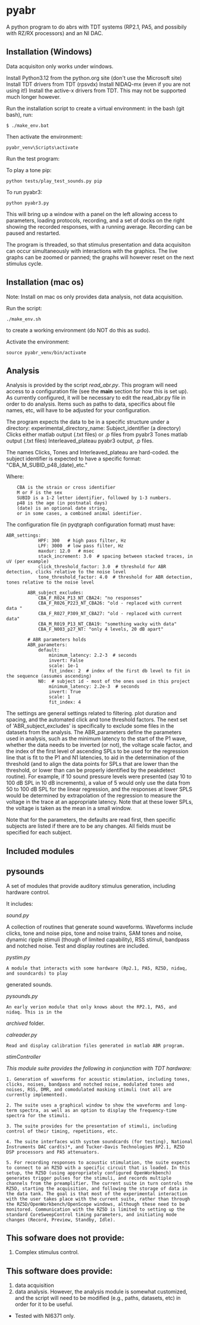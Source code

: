 pyabr
=====

A python program to do abrs with TDT systems (RP2.1, PA5, and possibily with
RZ/RX processors) and an NI DAC.

Installation (Windows)
----------------------

Data acquisiton only works under windows.

Install Python3.12 from the python.org site (don't use the Microsoft site)
Install TDT drivers from TDT (rpsvdx)
Install NIDAQ-mx (even if you are not using it!)
Install the active-x drivers from TDT. This may not be supported much longer however.

Run the installation script to create a virtual environment:
in the bash (git bash), run:

`
$ ./make_env.bat
`

Then activate the environment:

`
pyabr_venv\Scripts\activate
`

Run the test program:

To play a tone pip:

`
python tests/play_test_sounds.py pip
`

To run pyabr3:

`python pyabr3.py`

This will bring up a window with a panel on the left allowing access to parameters, loading protocols, recording, 
and a set of docks on the right showing the recorded responses, with a running average. 
Recording can be paused and restarted. 

The program is threaded, so that stimulus presentation and data acquisiton can occur simultaneously
with interactions with the graphics. The live graphs can be zoomed or panned; the graphs will however reset
on the next stimulus cycle. 

Installation (mac os)
---------------------
Note: Install on mac os only provides data analysis, not data acquisition.

Run the script:

```
./make_env.sh
```
 to create a working environment (do NOT do this as sudo).

Activate the environment:

```
source pyabr_venv/bin/activate
```

Analysis
--------
Analysis is provided by the script *read_abr.py*. 
This program will need access to a configuration file (see the __main__ section for how this is set up).
As currently configured, it will be necessary to edit the read_abr.py file in order to
do analysis. Items such as paths to data, specifics about file names, etc, will have to be
adjusted for your configuration. 

The program expects the data to be in a specific structure under a directory:
experimental_directory_name:
    Subject_identifier (a directory)
        Clicks
            either matlab output (.txt files) or .p files from pyabr3
        Tones
            matlab output (.txt files)
        Interleaved_plateau
            pyabr3 output, .p files.

The names Clicks, Tones and Interleaved_plateau are hard-coded.
the subject identifier is expected to have a specific format:
"CBA_M_SUBID_p48_(date)_etc."

Where:
```
    CBA is the strain or cross identifier 
    M or F is the sex
    SUBID is a 1-2 letter identifier, followed by 1-3 numbers. 
    p48 is the age (in postnatal days)
    (date) is an optional date string, 
    or in some cases, a combined animal identifier.
```



The configuration file (in pyqtgraph configuration format) must have:

```
ABR_settings:
            HPF: 300   # high pass filter, Hz
            LPF: 3000  # low pass filter, Hz
            maxdur: 12.0   # msec
            stack_increment: 3.0  # spacing between stacked traces, in uV (per example)
            click_threshold_factor: 3.0  # threshold for ABR detection, clicks relative to the noise level
            tone_threshold_factor: 4.0  # threshold for ABR detection, tones relative to the noise level
        
        ABR_subject_excludes:
            CBA_F_R024_P13_NT_CBA24: "no responses"
            CBA_F_R026_P223_NT_CBA26: "old - replaced with current data "
            CBA_F_R027_P309_NT_CBA27: "old - replaced with current data"
            CBA_M_R019_P13_NT_CBA19: "something wacky with data"
            CBA_F_N003_p27_NT: "only 4 levels, 20 dB apart"
        
        # ABR parameters holds 
        ABR_parameters:
            default:
                minimum_latency: 2.2-3  # seconds
                invert: False
                scale: 1e-1
                fit_index: 2  # index of the first db level to fit in the sequence (assumes ascending)
            N0:  # subject id - most of the ones used in this project
                minimum_latency: 2.2e-3  # seconds
                invert: True
                scale: 1
                fit_index: 4
```
The settings are general settings related to filtering. plot duration and spacing,
and the automated click and tone threshold factors. The next set of 'ABR_subject_excludes'
is specifically to exclude some files in the datasets from the analysis. 
The ABR_parameters define the parameters used in analysis, such as the minimum latency
to the start of the P1 wave, whether the data needs to be inverted (or not), the
voltage scale factor, and the index of the first level of ascending SPLs to be used
for the regression line that is fit to the P1 and N1 latencies, to aid in the determination
of the threshold (and to align the data points for SPLs that are lower than
the threshold, or lower than can be properly identified by the peakdetect routine). For example,
if 10 sound pressure levels were presented (say 10 to 100 dB SPL in 10 dB increments), a value
of 5 would only use the data from 50 to 100 dB SPL for the linear regression, and
the responses at lower SPLS would be determined by extrapolation of the regression
to measure the voltage in the trace at an appropriate latency. Note that at these lower
SPLs, the voltage is taken as the mean in a small window.


Note that for the parameters, the defaults are read first, then specific subjects
are listed if there are to be any changes. All fields must be specified for each
subject. 

Included modules
----------------

pysounds
--------

A set of modules that provide auditory stimulus generation, including hardware control.

It includes:

_sound.py_

A collection of routines that generate sound waveforms. Waveforms include clicks,
tone and noise pips, tone and noise trains, SAM tones and noise, dynamic ripple stimuli 
(though of limited capability), RSS stimuli, bandpass and notched noise. Test and display
routines are included.

_pystim.py_

    A module that interacts with some hardware (Rp2.1, PA5, RZ5D, nidaq, and soundcards) to play
generated sounds.

_pysounds.py_

    An early verion module that only knows about the RP2.1, PA5, and nidaq. This is in the
*archived* folder.

_calreader.py_

    Read and display calibration files generated in matlab ABR program.

_stimController_

*This module suite provides the following in conjunction with TDT hardware:*

    1. Generation of waveforms for acoustic stimulation, including tones, clicks, noises, bandpass and notched noise, modulated tones and noises, RSS, DMR, and comodulated masking stimuli (not all are currently implemented).

    2. The suite uses a graphical window to show the waveforms and long-term spectra, as well as an option to display the frequency-time spectra for the stimuli. 

    3. The suite provides for the presentation of stimuli, including control of their timing, repetitions, etc. 

    4. The suite interfaces with system soundcards (for testing), National Instruments DAC card(s)*, and Tucker-Davis Technologies RP2.1, RZ5D DSP processors and PA5 attenuators.

    5. For recording responses to acoustic stimulation, the suite expects to connect to an RZ5D with a specific circuit that is loaded. In this setup, the RZ5D (using appropriately configured OpenWorkbench) generates trigger pulses for the stimuli, and records multiple channels from the preamplifier. The current suite in turn controls the RZ5D, starting the acquisition, and following the storage of data in the data tank. The goal is that most of the experimental interaction with the user takes place with the current suite, rather than through the RZ5D/OpenWorkbench/OpenScope windows, although these need to be monitored. Communication with the RZ5D is limited to setting up the standard CoreSweepControl timing parameters, and initiating mode changes (Record, Preview, Standby, Idle). 


This sofware does not provide:
------------------------------

1. Complex stimulus control.

This software does provide:
---------------------------

1. data acquisition
2. data analysis. However, the analysis module is somewhat customized, and the
script will need to be modified (e.g., paths, datasets, etc) in order for it to be useful.





* Tested with NI6371 only.
